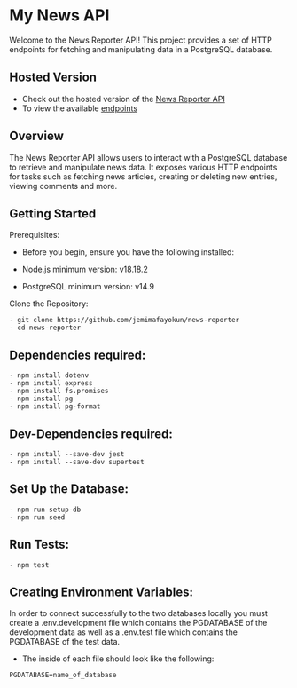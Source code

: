 # My News API

Welcome to the News Reporter API! This project provides a set of HTTP endpoints for fetching and manipulating data in a PostgreSQL database.

## Hosted Version

- Check out the hosted version of the [News Reporter API](https://my-news-reporter-k1n3.onrender.com/)
- To view the available [endpoints](https://my-news-reporter-k1n3.onrender.com/api)

## Overview

The News Reporter API allows users to interact with a PostgreSQL database to retrieve and manipulate news data. It exposes various HTTP endpoints for tasks such as fetching news articles, creating or deleting new entries, viewing comments and more.

## Getting Started

Prerequisites:

- Before you begin, ensure you have the following installed:

- Node.js minimum version: v18.18.2
- PostgreSQL minimum version: v14.9

Clone the Repository:

```
- git clone https://github.com/jemimafayokun/news-reporter
- cd news-reporter

```

## Dependencies required:

```
- npm install dotenv
- npm install express
- npm install fs.promises
- npm install pg
- npm install pg-format

```

## Dev-Dependencies required:

```
- npm install --save-dev jest
- npm install --save-dev supertest

```

## Set Up the Database:

```
- npm run setup-db
- npm run seed

```

## Run Tests:

```
- npm test

```

## Creating Environment Variables:

In order to connect successfully to the two databases locally you must create a .env.development file which contains the PGDATABASE of the development data as well as a .env.test file which contains the PGDATABASE of the test data.

- The inside of each file should look like the following:

```
PGDATABASE=name_of_database

```
